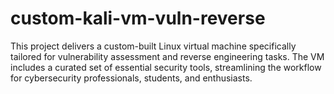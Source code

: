 # custom-kali-vm-vuln-reverse
This project delivers a custom-built Linux virtual machine specifically tailored for vulnerability assessment and reverse engineering tasks. The VM includes a curated set of essential security tools, streamlining the workflow for cybersecurity professionals, students, and enthusiasts.
